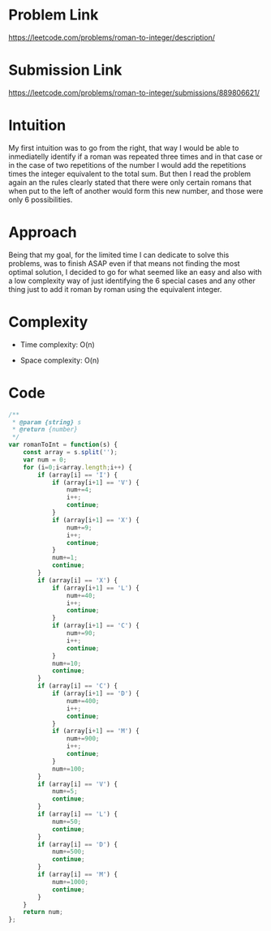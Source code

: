# Problem Link
https://leetcode.com/problems/roman-to-integer/description/

# Submission Link
https://leetcode.com/problems/roman-to-integer/submissions/889806621/

# Intuition
My first intuition was to go from the right, that way I would be able to inmediatelly identify if a roman was repeated three times and in that case or in the case of two repetitions of the number I would add the repetitions times the integer equivalent to the total sum.
But then I read the problem again an the rules clearly stated that there were only certain romans that when put to the left of another would form this new number, and those were only  6 possibilities.
# Approach
Being that my goal, for the limited time I can dedicate to solve this problems, was to finish ASAP even if that means not finding the most optimal solution, I decided to go for what seemed like an easy and also with a low complexity way of just identifying the 6 special cases and any other thing just to add it roman by roman using the equivalent integer.

# Complexity
- Time complexity:
O(n)

- Space complexity:
O(n)

# Code
```js
/**
 * @param {string} s
 * @return {number}
 */
var romanToInt = function(s) {
    const array = s.split('');
    var num = 0;
    for (i=0;i<array.length;i++) {
        if (array[i] == 'I') {
            if (array[i+1] == 'V') {
                num+=4;
                i++;
                continue;
            }
            if (array[i+1] == 'X') {
                num+=9;
                i++;
                continue;
            }
            num+=1;
            continue;
        }
        if (array[i] == 'X') {
            if (array[i+1] == 'L') {
                num+=40;
                i++;
                continue;
            }
            if (array[i+1] == 'C') {
                num+=90;
                i++;
                continue;
            }
            num+=10;
            continue;
        }
        if (array[i] == 'C') {
            if (array[i+1] == 'D') {
                num+=400;
                i++;
                continue;
            }
            if (array[i+1] == 'M') {
                num+=900;
                i++;
                continue;
            }
            num+=100;
        }
        if (array[i] == 'V') {
            num+=5;
            continue;
        }
        if (array[i] == 'L') {
            num+=50;
            continue;
        }
        if (array[i] == 'D') {
            num+=500;
            continue;
        }
        if (array[i] == 'M') {
            num+=1000;
            continue;
        }
    }
    return num;
};
```
